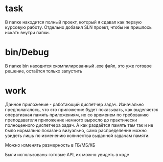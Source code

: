 # task

В папке находится полный проект, который я сдавал как первую курсовую работу. Отдельно добавил SLN проект, чтобы не пришлось искать внутри папки.

# bin/Debug

В папке bin находится скомпилированный .exe файл, это уже готовое решение, остаётся только запустить

# work

Данное приложение - работающий диспетчер задач. Изначально предполагалось, что это приложение будет показывать, как выделяется оперативная память приложениям, но со временем по требованию преподавателя приложение немного выросло до практически полноценного диспетчера задач. А как раздаётся память там так и не было нормально показано визуально, само распределение можно увидеть лишь по изменению количества выданной задачам памяти.

Можно изменять размерность в ГБ/МБ/КБ

Были использованы готовые API, их можно увидеть в коде
